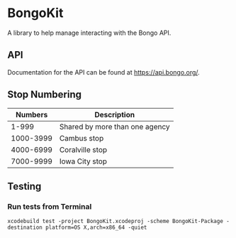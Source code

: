 # BongoKit

A library to help manage interacting with the Bongo API.

## API

Documentation for the API can be found at https://api.bongo.org/.

## Stop Numbering

Numbers|Description
-------|------------
1-999|Shared by more than one agency
1000-3999|Cambus stop
4000-6999|Coralville stop
7000-9999|Iowa City stop

## Testing

### Run tests from Terminal

```
xcodebuild test -project BongoKit.xcodeproj -scheme BongoKit-Package -destination platform=OS X,arch=x86_64 -quiet
```
